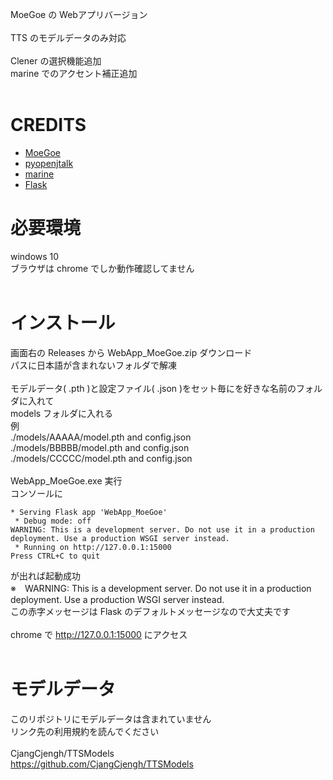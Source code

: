 MoeGoe の Webアプリバージョン<br>
<br>
TTS のモデルデータのみ対応<br>
<br>
Clener の選択機能追加<br>
marine でのアクセント補正追加<br>
<br>
# CREDITS
- [MoeGoe](https://github.com/CjangCjengh/MoeGoe)
- [pyopenjtalk](https://github.com/r9y9/pyopenjtalk)
- [marine](https://github.com/6gsn/marine)
- [Flask](https://palletsprojects.com/p/flask/)

# 必要環境
windows 10<br>
ブラウザは chrome でしか動作確認してません<br>
<br>
# インストール
画面右の Releases から WebApp_MoeGoe.zip ダウンロード<br>
パスに日本語が含まれないフォルダで解凍<br>
<br>
モデルデータ( .pth )と設定ファイル( .json )をセット毎にを好きな名前のフォルダに入れて<br>
models フォルダに入れる<br>
例<br>
./models/AAAAA/model.pth and config.json<br>
./models/BBBBB/model.pth and config.json<br>
./models/CCCCC/model.pth and config.json<br>
<br>
WebApp_MoeGoe.exe 実行<br>
コンソールに<br>
```
* Serving Flask app 'WebApp_MoeGoe'
 * Debug mode: off
WARNING: This is a development server. Do not use it in a production deployment. Use a production WSGI server instead.
 * Running on http://127.0.0.1:15000
Press CTRL+C to quit
```
が出れば起動成功<br>
※　WARNING: This is a development server. Do not use it in a production deployment. Use a production WSGI server instead.<br>
この赤字メッセージは Flask のデフォルトメッセージなので大丈夫です<br>
<br>
chrome で http://127.0.0.1:15000 にアクセス<br>
<br>

# モデルデータ
このリポジトリにモデルデータは含まれていません<br>
リンク先の利用規約を読んでください<br>
<br>
CjangCjengh/TTSModels<br>
https://github.com/CjangCjengh/TTSModels<br>
<br>

